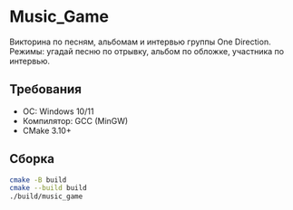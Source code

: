 # Music_Game
Викторина по песням, альбомам и интервью группы One Direction.  
Режимы: угадай песню по отрывку, альбом по обложке, участника по интервью.

## Требования  
- ОС: Windows 10/11  
- Компилятор: GCC (MinGW)  
- CMake 3.10+

## Сборка  
```bash
cmake -B build
cmake --build build
./build/music_game